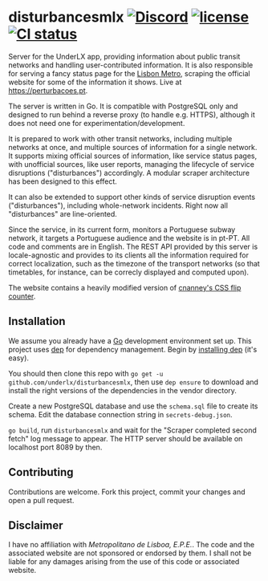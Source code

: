 # disturbancesmlx [![Discord](https://img.shields.io/discord/334423823552217090.svg)](https://discord.gg/hhuC7fc) [![license](https://img.shields.io/github/license/gbl08ma/disturbancesmlx.svg)](https://github.com/underlx/disturbancesmlx/blob/master/LICENSE) [![CI status](https://travis-ci.org/underlx/disturbancesmlx.svg?branch=master)](https://travis-ci.org/underlx/disturbancesmlx)
Server for the UnderLX app, providing information about public transit networks and handling user-contributed information. It is also responsible for serving a fancy status page for the [Lisbon Metro](http://www.metrolisboa.pt/), scraping the official website for some of the information it shows. Live at https://perturbacoes.pt.

The server is written in Go. It is compatible with PostgreSQL only and designed to run behind a reverse proxy (to handle e.g. HTTPS), although it does not need one for experimentation/development.

It is prepared to work with other transit networks, including multiple networks at once, and multiple sources of information for a single network. It supports mixing official sources of information, like service status pages, with unofficial sources, like user reports, managing the lifecycle of service disruptions ("disturbances") accordingly. A modular scraper architecture has been designed to this effect.

It can also be extended to support other kinds of service disruption events ("disturbances"), including whole-network incidents. Right now all "disturbances" are line-oriented.

Since the service, in its current form, monitors a Portuguese subway network, it targets a Portuguese audience and the website is in pt-PT. All code and comments are in English. The REST API provided by this server is locale-agnostic and provides to its clients all the information required for correct localization, such as the timezone of the transport networks (so that timetables, for instance, can be correcly displayed and computed upon).

The website contains a heavily modified version of [cnanney's CSS flip counter](https://github.com/cnanney/css-flip-counter).

## Installation

We assume you already have a [Go](https://golang.org/) development environment set up. This project uses [dep](https://golang.github.io/dep/) for dependency management. Begin by [installing dep](https://golang.github.io/dep/docs/installation.html) (it's easy).

You should then clone this repo with `go get -u github.com/underlx/disturbancesmlx`, then use `dep ensure` to download and install the right versions of the dependencies in the vendor directory.

Create a new PostgreSQL database and use the `schema.sql` file to create its schema. Edit the database connection string in `secrets-debug.json`.

`go build`, run `disturbancesmlx` and wait for the "Scraper completed second fetch" log message to appear. The HTTP server should be available on localhost port 8089 by then.

## Contributing

Contributions are welcome. Fork this project, commit your changes and open a pull request.

## Disclaimer

I have no affiliation with _Metropolitano de Lisboa, E.P.E._. The code and the associated website are not sponsored or endorsed by them. I shall not be liable for any damages arising from the use of this code or associated website.

